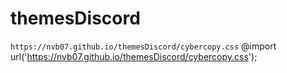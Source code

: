 # themesDiscord
`https://nvb07.github.io/themesDiscord/cybercopy.css`
@import url('https://nvb07.github.io/themesDiscord/cybercopy.css');
